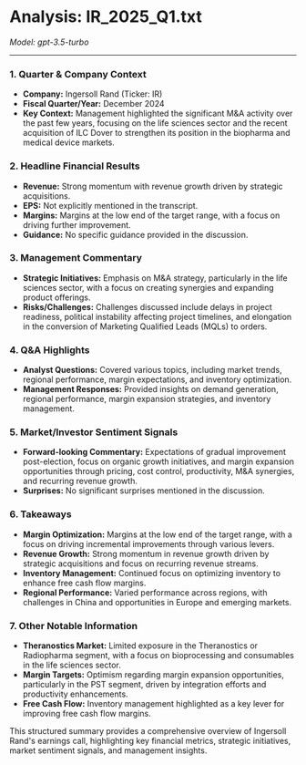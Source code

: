 # Analysis: IR_2025_Q1.txt

*Model: gpt-3.5-turbo*

---

### 1. Quarter & Company Context
- **Company:** Ingersoll Rand (Ticker: IR)
- **Fiscal Quarter/Year:** December 2024
- **Key Context:** Management highlighted the significant M&A activity over the past few years, focusing on the life sciences sector and the recent acquisition of ILC Dover to strengthen its position in the biopharma and medical device markets.

### 2. Headline Financial Results
- **Revenue:** Strong momentum with revenue growth driven by strategic acquisitions.
- **EPS:** Not explicitly mentioned in the transcript.
- **Margins:** Margins at the low end of the target range, with a focus on driving further improvement.
- **Guidance:** No specific guidance provided in the discussion.

### 3. Management Commentary
- **Strategic Initiatives:** Emphasis on M&A strategy, particularly in the life sciences sector, with a focus on creating synergies and expanding product offerings.
- **Risks/Challenges:** Challenges discussed include delays in project readiness, political instability affecting project timelines, and elongation in the conversion of Marketing Qualified Leads (MQLs) to orders.

### 4. Q&A Highlights
- **Analyst Questions:** Covered various topics, including market trends, regional performance, margin expectations, and inventory optimization.
- **Management Responses:** Provided insights on demand generation, regional performance, margin expansion strategies, and inventory management.

### 5. Market/Investor Sentiment Signals
- **Forward-looking Commentary:** Expectations of gradual improvement post-election, focus on organic growth initiatives, and margin expansion opportunities through pricing, cost control, productivity, M&A synergies, and recurring revenue growth.
- **Surprises:** No significant surprises mentioned in the discussion.

### 6. Takeaways
- **Margin Optimization:** Margins at the low end of the target range, with a focus on driving incremental improvements through various levers.
- **Revenue Growth:** Strong momentum in revenue growth driven by strategic acquisitions and focus on recurring revenue streams.
- **Inventory Management:** Continued focus on optimizing inventory to enhance free cash flow margins.
- **Regional Performance:** Varied performance across regions, with challenges in China and opportunities in Europe and emerging markets.

### 7. Other Notable Information
- **Theranostics Market:** Limited exposure in the Theranostics or Radiopharma segment, with a focus on bioprocessing and consumables in the life sciences sector.
- **Margin Targets:** Optimism regarding margin expansion opportunities, particularly in the PST segment, driven by integration efforts and productivity enhancements.
- **Free Cash Flow:** Inventory management highlighted as a key lever for improving free cash flow margins.

This structured summary provides a comprehensive overview of Ingersoll Rand's earnings call, highlighting key financial metrics, strategic initiatives, market sentiment signals, and management insights.